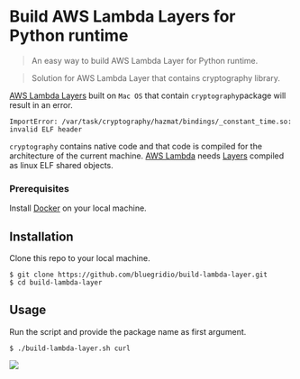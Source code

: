 # Build AWS Lambda Layers for Python runtime 

> An easy way to build AWS Lambda Layer for Python runtime.

> Solution for AWS Lambda Layer that contains cryptography library.

[AWS Lambda Layers](https://docs.aws.amazon.com/lambda/latest/dg/configuration-layers.html) built on ``Mac OS`` that contain ``cryptography``package will result in an error.
```shell
ImportError: /var/task/cryptography/hazmat/bindings/_constant_time.so: invalid ELF header
```
  ``cryptography`` contains native code and that code is compiled for the architecture of the current machine. [AWS Lambda](https://docs.aws.amazon.com/lambda/latest/dg/welcome.html) needs [Layers](https://docs.aws.amazon.com/lambda/latest/dg/configuration-layers.html) compiled as linux ELF shared objects. 

### Prerequisites
Install [Docker](https://docs.docker.com/install/) on your local machine. 

## Installation
Clone this repo to your local machine.
```shell
$ git clone https://github.com/bluegridio/build-lambda-layer.git
$ cd build-lambda-layer
```

## Usage
Run the script and provide the package name as first argument. 
```shell
$ ./build-lambda-layer.sh curl
```

![](http://g.recordit.co/fDlhSOtlZB.gif)
